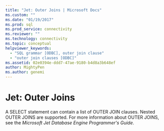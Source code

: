 ```yaml
---
title: "Jet: Outer Joins | Microsoft Docs"
ms.custom: ""
ms.date: "01/19/2017"
ms.prod: sql
ms.prod_service: connectivity
ms.reviewer: ""
ms.technology: connectivity
ms.topic: conceptual
helpviewer_keywords: 
  - "SQL grammar [ODBC], outer join clause"
  - "outer join clauses [ODBC]"
ms.assetid: 02e0394e-ddd7-47ae-9180-b4d8a3b648ef
author: MightyPen
ms.author: genemi
---
```

# Jet: Outer Joins
A SELECT statement can contain a list of OUTER JOIN clauses. Nested OUTER JOINS are supported. For more information about OUTER JOINS, see the *Microsoft Jet Database Engine Programmer's Guide*.
